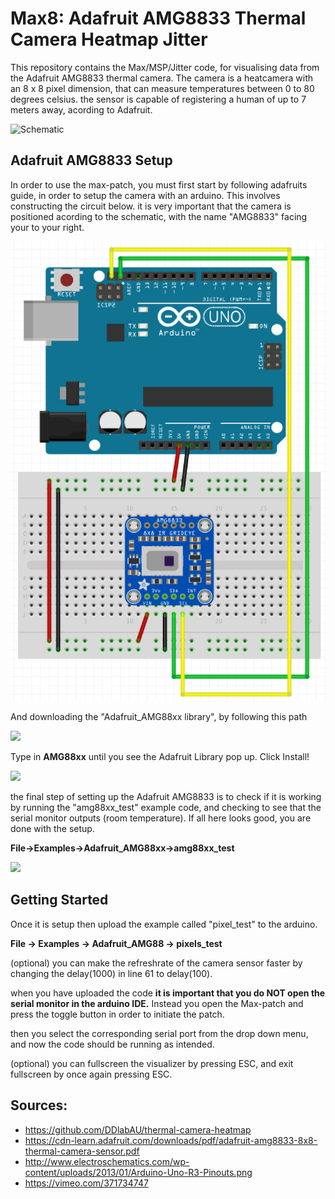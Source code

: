 # Max8: Adafruit AMG8833 Thermal Camera Heatmap Jitter

This repository contains the Max/MSP/Jitter code, for visualising data from the Adafruit AMG8833 thermal camera. The camera is a heatcamera with an 8 x 8 pixel dimension, that can measure temperatures between 0 to 80 degrees celsius. the sensor is capable of registering a human of up to 7 meters away, acording to Adafruit.

<img src="./media/Max_MSP-heating-camera.gif" alt="Schematic" style="zoom: 100%;" />

## Adafruit AMG8833 Setup

In order to use the max-patch, you must first start by following adafruits guide, in order to setup the camera with an arduino. This involves constructing the circuit below. it is very important that the camera is positioned acording to the schematic, with the name "AMG8833" facing your to your right.

<img src="./media/Adafruit AMG8833 connected to Arduino.png" alt="Schematic" style="zoom: 100%;" />

And downloading the "Adafruit_AMG88xx library", by following this path

![](https://cdn-learn.adafruit.com/assets/assets/000/048/539/large1024/temperature___humidity_managelib.png?1511746137)

Type in **AMG88xx** until you see the Adafruit Library pop up. Click Install!

![](https://cdn-learn.adafruit.com/assets/assets/000/048/540/large1024/temperature___humidity_amglib.png?1511746208)

the final step of setting up the Adafruit AMG8833 is to check if it is working by running the "amg88xx_test" example code, and checking to see that the serial monitor outputs (room temperature). If all here looks good, you are done with the setup.

**File->Examples->Adafruit_AMG88xx->amg88xx_test**

![](https://cdn-learn.adafruit.com/assets/assets/000/043/121/large1024/temperature_serialtest.gif?1498596216)

## Getting Started

Once it is setup then upload the example called "pixel_test" to the arduino.

**File -> Examples -> Adafruit_AMG88 -> pixels_test**

(optional) you can make the refreshrate of the camera sensor faster by changing the delay(1000) in line 61 to delay(100).

when you have uploaded the code **it is important that you do NOT open the serial monitor in the arduino IDE.** Instead you open the Max-patch and press the toggle button in order to initiate the patch.

then you select the corresponding serial port from the drop down menu, and now the code should be running as intended.

(optional) you can fullscreen the visualizer by pressing ESC, and exit fullscreen by once again pressing ESC.


## Sources:
- https://github.com/DDlabAU/thermal-camera-heatmap
- https://cdn-learn.adafruit.com/downloads/pdf/adafruit-amg8833-8x8-thermal-camera-sensor.pdf
- http://www.electroschematics.com/wp-content/uploads/2013/01/Arduino-Uno-R3-Pinouts.png
- https://vimeo.com/371734747
